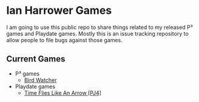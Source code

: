 # Ian Harrower Games

I am going to use this public repo to share things related to my released P³ games and Playdate games. Mostly this is an issue tracking repository to allow people to file bugs against those games.

## Current Games

* P³ games
  * [Bird Watcher](https://ianharrowergames.com/BirdWatcher/)
* Playdate games
  * [Time Flies Like An Arrow \[PJ4\]](https://gammagoatrodeo.itch.io/time-flies-like-an-arrow-pj4)
